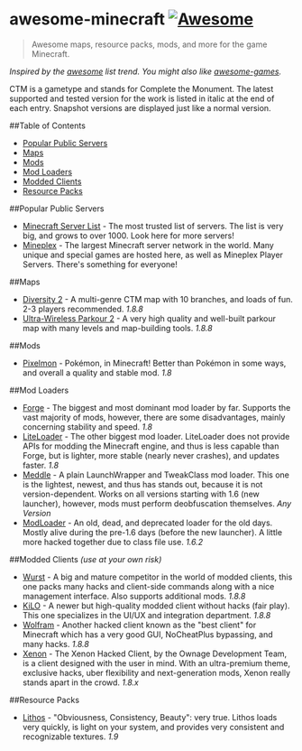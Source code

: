 # awesome-minecraft [![Awesome](https://cdn.rawgit.com/sindresorhus/awesome/d7305f38d29fed78fa85652e3a63e154dd8e8829/media/badge.svg)](https://github.com/sindresorhus/awesome)

> Awesome maps, resource packs, mods, and more for the game Minecraft.

*Inspired by the [awesome](https://github.com/sindresorhus/awesome) list trend. You might also like [awesome-games](https://github.com/leereilly/games).*

CTM is a gametype and stands for Complete the Monument.
The latest supported and tested version for the work is listed in italic at the end of each entry. Snapshot versions are displayed just like a normal version.

##Table of Contents

- [Popular Public Servers](#popular-public-servers)
- [Maps](#maps)
- [Mods](#mods)
- [Mod Loaders](#mod-loaders)
- [Modded Clients](#modded-clients)
- [Resource Packs](#resource-packs)

##Popular Public Servers

- [Minecraft Server List](http://minecraftservers.org/) - The most trusted list of servers. The list is very big, and grows to over 1000. Look here for more servers!
- [Mineplex](http://www.mineplex.com/) - The largest Minecraft server network in the world. Many unique and special games are hosted here, as well as Mineplex Player Servers. There's something for everyone!

##Maps

- [Diversity 2](http://www.minecraftforum.net/forums/mapping-and-modding/maps/2200445-1-8-8-diversity-2-also-available-on-realms) - A multi-genre CTM map with 10 branches, and loads of fun. 2-3 players recommended. *1.8.8*
- [Ultra-Wireless Parkour 2](http://www.minecraftforum.net/forums/mapping-and-modding/maps/2233156-the-sequel-to-the-2000-downloads-map-ultra) - A very high quality and well-built parkour map with many levels and map-building tools. *1.8.8*

##Mods

- [Pixelmon](https://pixelmonmod.com/) - Pokémon, in Minecraft! Better than Pokémon in some ways, and overall a quality and stable mod. *1.8*

##Mod Loaders

- [Forge](http://files.minecraftforge.net/) - The biggest and most dominant mod loader by far. Supports the vast majority of mods, however, there are some disadvantages, mainly concerning stability and speed. *1.8*
- [LiteLoader](http://www.liteloader.com/) - The other biggest mod loader. LiteLoader does not provide APIs for modding the Minecraft engine, and thus is less capable than Forge, but is lighter, more stable (nearly never crashes), and updates faster. *1.8*
- [Meddle](http://www.minecraftforum.net/forums/mapping-and-modding/minecraft-mods/2488387-meddle-minecraft-tweakclass-mod-loader-1-9) - A plain LaunchWrapper and TweakClass mod loader. This one is the lightest, newest, and thus has stands out, because it is not version-dependent. Works on all versions starting with 1.6 (new launcher), however, mods must perform deobfuscation themselves. *Any Version*
- [ModLoader](http://www.minecraftforum.net/forums/mapping-and-modding/minecraft-mods/1272333-risugamis-mods-updated) - An old, dead, and deprecated loader for the old days. Mostly alive during the pre-1.6 days (before the new launcher). A little more hacked together due to class file use. *1.6.2*

##Modded Clients *(use at your own risk)*

- [Wurst](https://www.wurst-client.tk/) - A big and mature competitor in the world of modded clients, this one packs many hacks and client-side commands along with a nice management interface. Also supports additional mods. *1.8.8*
- [KiLO](https://kiloclient.com/) - A newer but high-quality modded client without hacks (fair play). This one specializes in the UI/UX and integration department. *1.8.8*
- [Wolfram](http://shadowspl0it.com/) - Another hacked client known as the "best client" for Minecraft which has a very good GUI, NoCheatPlus bypassing, and many hacks. *1.8.8*
- [Xenon](http://www.minecrafthackedclients.com/xenon/) - The Xenon Hacked Client, by the Ownage Development Team, is a client designed with the user in mind. With an ultra-premium theme, exclusive hacks, uber flexibility and next-generation mods, Xenon really stands apart in the crowd. *1.8.x*

##Resource Packs

- [Lithos](http://www.minecraftforum.net/forums/mapping-and-modding/resource-packs/1244691-32x-lithos-default-style-detailed-1-8-1-9) - "Obviousness, Consistency, Beauty": very true. Lithos loads very quickly, is light on your system, and provides very consistent and recognizable textures. *1.9*